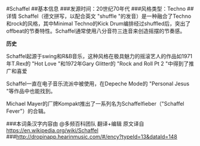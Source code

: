 #Schaffel
##基本信息
###发源时间：20世纪70年代
###风格类型：Techno
##详情
Schaffel（德文拼写，以配合英文 "shuffle "的发音）是一种融合了Techno和rock的风格，其中Minimal Techno的Kick
Drum编排经过shuffled后，突出了offbeat的节奏特性。Schaffel通常使用八分音符三连音来创造摇摆的节奏感。



**历史**

Schaffel起源于swing和R&B音乐，这种风格在极具魅力的摇滚艺人的作品如1971年T.Rex的 "Hot Love "和1972年Gary
Glitter的 "Rock and Roll Pt 2 "中得到了推广和喜爱



Schaffel一直在电子音乐流派中被使用，在Depeche Mode的 "Personal Jesus "等作品中也能找到。



Michael Mayer的厂牌Kompakt推出了一系列名为Schaffelfieber（"Schaffel Fever"）的合辑。

###本词条汉字内容由 @多频百科团队 翻译+编辑
原文译自 https://en.wikipedia.org/wiki/Schaffel
###http://dropinapp.hearinmusic.com/#/ency?typeId=13&dataId=148
